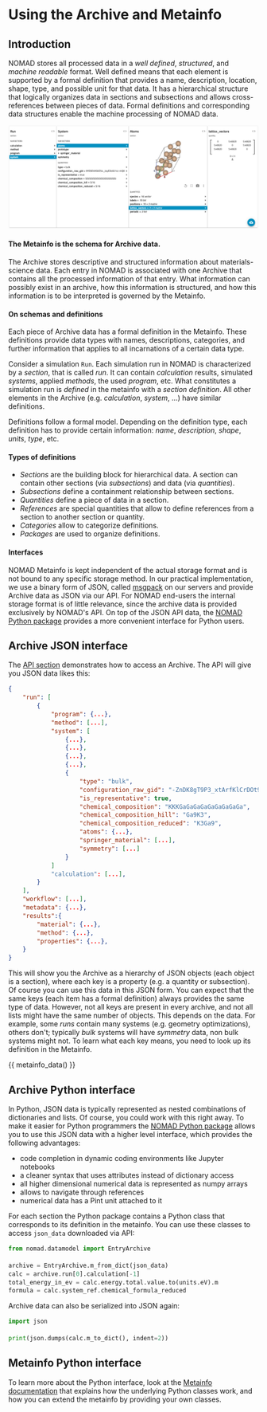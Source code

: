 # Using the Archive and Metainfo

## Introduction

NOMAD stores all processed data in a *well defined*, *structured*, and *machine readable*
format. Well defined means that each element is supported by a formal definition that provides
a name, description, location, shape, type, and possible unit for that data. It has a
hierarchical structure that logically organizes data in sections and subsections and allows
cross-references between pieces of data. Formal definitions and corresponding
data structures enable the machine processing of NOMAD data.

![archive example](assets/archive-example.png)
#### The Metainfo is the schema for Archive data.
The Archive stores descriptive and structured information about materials-science
data. Each entry in NOMAD is associated with one Archive that contains all the processed
information of that entry. What information can possibly exist in an archive, how this
information is structured, and how this information is to be interpreted is governed
by the Metainfo.

#### On schemas and definitions
Each piece of Archive data has a formal definition in the Metainfo. These definitions
provide data types with names, descriptions, categories, and further information that
applies to all incarnations of a certain data type.

Consider a simulation `Run`. Each
simulation run in NOMAD is characterized by a *section*, that is called *run*. It can contain
*calculation* results, simulated *systems*, applied *methods*, the used *program*, etc.
What constitutes a simulation run is *defined* in the metainfo with a *section definition*.
All other elements in the Archive (e.g. *calculation*, *system*, ...) have similar definitions.

Definitions follow a formal model. Depending on the definition type, each definition
has to provide certain information: *name*, *description*, *shape*, *units*, *type*, etc.

#### Types of definitions

- *Sections* are the building block for hierarchical data. A section can contain other
  sections (via *subsections*) and data (via *quantities*).
- *Subsections* define a containment relationship between sections.
- *Quantities* define a piece of data in a section.
- *References* are special quantities that allow to define references from a section to
  another section or quantity.
- *Categories* allow to categorize definitions.
- *Packages* are used to organize definitions.

#### Interfaces
NOMAD Metainfo is kept independent of the actual storage format and is not bound to any
specific storage method. In our practical implementation, we use a binary form of JSON,
called [msgpack](https://msgpack.org/) on our servers and provide Archive data as JSON via
our API. For NOMAD end-users the internal storage format is of little relevance, since the
archive data is provided exclusively by NOMAD's API. On top of the JSON API data, the
[NOMAD Python package](pythonlib.md) provides a more convenient interface for Python users.


## Archive JSON interface

The [API section](api.md#access-archives) demonstrates how to access an Archive. The
API will give you JSON data likes this:

```json title="https://nomad-lab.eu/prod/v1/api/v1/entries/--dLZstNvL_x05wDg2djQmlU_oKn/archive"
{
    "run": [
        {
            "program": {...},
            "method": [...],
            "system": [
                {...},
                {...},
                {...},
                {...},
                {
                    "type": "bulk",
                    "configuration_raw_gid": "-ZnDK8gT9P3_xtArfKlCrDOt9gba",
                    "is_representative": true,
                    "chemical_composition": "KKKGaGaGaGaGaGaGaGaGa",
                    "chemical_composition_hill": "Ga9K3",
                    "chemical_composition_reduced": "K3Ga9",
                    "atoms": {...},
                    "springer_material": [...],
                    "symmetry": [...]
                }
            ]
            "calculation": [...],
        }
    ],
    "workflow": [...],
    "metadata": {...},
    "results":{
        "material": {...},
        "method": {...},
        "properties": {...},
    }
}
```

This will show you the Archive as a hierarchy of JSON objects (each object is a section),
where each key is a property (e.g. a quantity or subsection). Of course you can use
this data in this JSON form. You can expect that the same keys (each item has a formal
definition) always provides the same type of data. However, not all keys are present in
every archive, and not all lists might have the same number of objects. This depends on the
data. For example, some *runs* contain many systems (e.g. geometry optimizations), others
don't; typically *bulk* systems will have *symmetry* data, non bulk systems might not.
To learn what each key means, you need to look up its definition in the Metainfo.

{{ metainfo_data() }}


## Archive Python interface

In Python, JSON data is typically represented as nested combinations of dictionaries
and lists. Of course, you could work with this right away. To make it easier for Python
programmers the [NOMAD Python package](pythonlib.md) allows you to use this
JSON data with a higher level interface, which provides the following advantages:

- code completion in dynamic coding environments like Jupyter notebooks
- a cleaner syntax that uses attributes instead of dictionary access
- all higher dimensional numerical data is represented as numpy arrays
- allows to navigate through references
- numerical data has a Pint unit attached to it

For each section the Python package contains a Python class that corresponds to its
definition in the metainfo. You can use these classes to access `json_data` downloaded
via API:
```python
from nomad.datamodel import EntryArchive

archive = EntryArchive.m_from_dict(json_data)
calc = archive.run[0].calculation[-1]
total_energy_in_ev = calc.energy.total.value.to(units.eV).m
formula = calc.system_ref.chemical_formula_reduced
```

Archive data can also be serialized into JSON again:
```python
import json

print(json.dumps(calc.m_to_dict(), indent=2))
```

## Metainfo Python interface

To learn more about the Python interface, look at the [Metainfo documentation](metainfo.md)
that explains how the underlying Python classes work, and how you can extend the
metainfo by providing your own classes.
